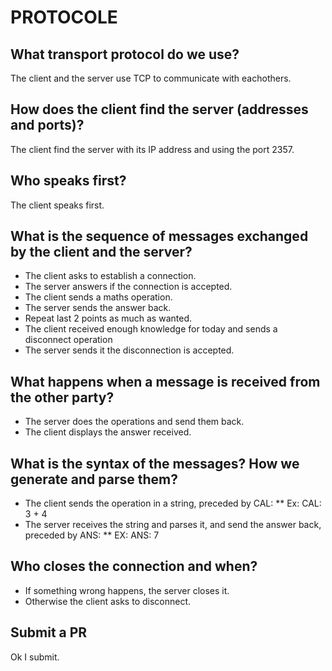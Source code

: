 # PROTOCOLE

## What transport protocol do we use?
The client and the server use TCP to communicate with eachothers.

## How does the client find the server (addresses and ports)?
The client find the server with its IP address and using the port 2357.

## Who speaks first?
The client speaks first.

## What is the sequence of messages exchanged by the client and the server?
* The client asks to establish a connection.
* The server answers if the connection is accepted.
* The client sends a maths operation.
* The server sends the answer back.
* Repeat last 2 points as much as wanted.
* The client received enough knowledge for today and sends a disconnect operation
* The server sends it the disconnection is accepted.

## What happens when a message is received from the other party?
* The server does the operations and send them back.
* The client displays the answer received.

## What is the syntax of the messages? How we generate and parse them?
* The client sends the operation in a string, preceded by CAL: 
** Ex: CAL: 3 + 4
* The server receives the string and parses it, and send the answer back, preceded by ANS:
** EX: ANS: 7

## Who closes the connection and when?
* If something wrong happens, the server closes it.
* Otherwise the client asks to disconnect.

## Submit a PR
Ok I submit.
